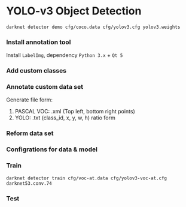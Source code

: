 # YOLO-v3 Object Detection

```
darknet detector demo cfg/coco.data cfg/yolov3.cfg yolov3.weights
```


### Install annotation tool
Install `LabelImg`, dependency `Python 3.x` + `Qt 5`

### Add custom classes

### Annotate custom data set
Generate file form:
1. PASCAL VOC: .xml (Top left, bottom right points)
2. YOLO: .txt (class_id, x, y, w, h) ratio form

### Reform data set

### Configrations for data & model

### Train
```
darknet detector train cfg/voc-at.data cfg/yolov3-voc-at.cfg darknet53.conv.74
```

### Test
